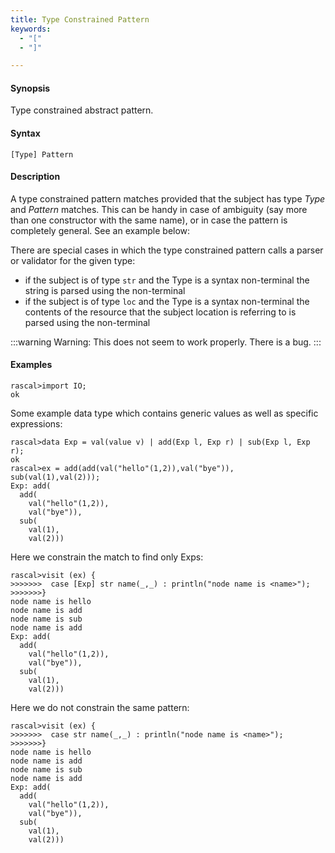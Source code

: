 ```yaml
---
title: Type Constrained Pattern
keywords:
  - "["
  - "]"

---
```


#### Synopsis

Type constrained abstract pattern.

#### Syntax

```rascal
[Type] Pattern
```

#### Description

A type constrained pattern matches provided that the subject has type _Type_ and _Pattern_ matches. This can be handy in case of ambiguity (say more than one constructor with the same name), or in case the pattern is completely general. See an example below:

There are special cases in which the type constrained pattern calls a parser or validator for the given type:

* if the subject is of type `str` and the Type is a syntax non-terminal the string is parsed using the non-terminal
* if the subject is of type `loc` and the Type is a syntax non-terminal the contents of the resource that the subject location is referring to is parsed using the non-terminal


:::warning
Warning: This does not seem to work properly. There is a bug.
:::

#### Examples


```rascal-shell 
rascal>import IO;
ok
```
Some example data type which contains generic values as well as specific expressions:

```rascal-shell ,continue
rascal>data Exp = val(value v) | add(Exp l, Exp r) | sub(Exp l, Exp r);
ok
rascal>ex = add(add(val("hello"(1,2)),val("bye")), sub(val(1),val(2)));
Exp: add(
  add(
    val("hello"(1,2)),
    val("bye")),
  sub(
    val(1),
    val(2)))
```
Here we constrain the match to find only Exps:

```rascal-shell ,continue
rascal>visit (ex) {
>>>>>>>  case [Exp] str name(_,_) : println("node name is <name>");
>>>>>>>}
node name is hello
node name is add
node name is sub
node name is add
Exp: add(
  add(
    val("hello"(1,2)),
    val("bye")),
  sub(
    val(1),
    val(2)))
```
Here we do not constrain the same pattern:

```rascal-shell ,continue
rascal>visit (ex) {
>>>>>>>  case str name(_,_) : println("node name is <name>");
>>>>>>>}
node name is hello
node name is add
node name is sub
node name is add
Exp: add(
  add(
    val("hello"(1,2)),
    val("bye")),
  sub(
    val(1),
    val(2)))
```



